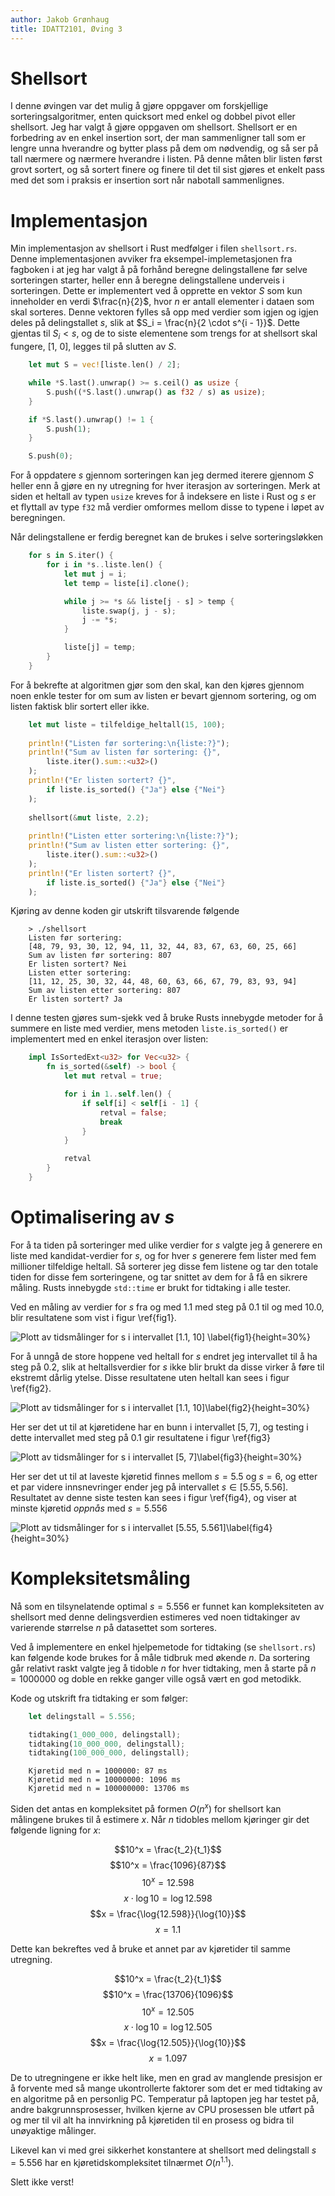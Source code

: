 ```yaml
---
author: Jakob Grønhaug
title: IDATT2101, Øving 3
---
```


# Shellsort

I denne øvingen var det mulig å gjøre oppgaver om forskjellige sorteringsalgoritmer, enten quicksort med enkel og dobbel pivot eller shellsort. Jeg har valgt å gjøre oppgaven om shellsort. Shellsort er en forbedring av en enkel insertion sort, der man sammenligner tall som er lengre unna hverandre og bytter plass på dem om nødvendig, og så ser på tall nærmere og nærmere hverandre i listen. På denne måten blir listen først grovt sortert, og så sortert finere og finere til det til sist gjøres et enkelt pass med det som i praksis er insertion sort når nabotall sammenlignes.

# Implementasjon

Min implementasjon av shellsort i Rust medfølger i filen `shellsort.rs`. Denne implementasjonen avviker fra eksempel-implemetasjonen fra fagboken i at jeg har valgt å på forhånd beregne delingstallene før selve sorteringen starter, heller enn å beregne delingstallene underveis i sorteringen. Dette er implementert ved å opprette en vektor $S$ som kun inneholder en verdi $\frac{n}{2}$, hvor $n$ er antall elementer i dataen som skal sorteres. Denne vektoren fylles så opp med verdier som igjen og igjen deles på delingstallet $s$, slik at $S_i = \frac{n}{2 \cdot s^{i - 1}}$. Dette gjentas til $S_i < s$, og de to siste elementene som trengs for at shellsort skal fungere, [1, 0], legges til på slutten av $S$.

```rust
    let mut S = vec![liste.len() / 2];

    while *S.last().unwrap() >= s.ceil() as usize {
        S.push((*S.last().unwrap() as f32 / s) as usize);
    }

    if *S.last().unwrap() != 1 {
        S.push(1);
    }

    S.push(0);
```

For å oppdatere $s$ gjennom sorteringen kan jeg dermed iterere gjennom $S$ heller enn å gjøre en ny utregning for hver iterasjon av sorteringen. Merk at siden et heltall av typen `usize` kreves for å indeksere en liste i Rust og $s$ er et flyttall av type `f32` må verdier omformes mellom disse to typene i løpet av beregningen.

Når delingstallene er ferdig beregnet kan de brukes i selve sorteringsløkken

```rust
    for s in S.iter() {
        for i in *s..liste.len() {
            let mut j = i;
            let temp = liste[i].clone();

            while j >= *s && liste[j - s] > temp {
                liste.swap(j, j - s);
                j -= *s;
            }

            liste[j] = temp;
        }
    }
```

For å bekrefte at algoritmen gjør som den skal, kan den kjøres gjennom noen enkle tester for om sum av listen er bevart gjennom sortering, og om listen faktisk blir sortert eller ikke.

```rust
    let mut liste = tilfeldige_heltall(15, 100);
   
    println!("Listen før sortering:\n{liste:?}");
    println!("Sum av listen før sortering: {}",
        liste.iter().sum::<u32>()
    );
    println!("Er listen sortert? {}",
        if liste.is_sorted() {"Ja"} else {"Nei"}
    );
    
    shellsort(&mut liste, 2.2);
    
    println!("Listen etter sortering:\n{liste:?}");
    println!("Sum av listen etter sortering: {}",
        liste.iter().sum::<u32>()
    );
    println!("Er listen sortert? {}",
        if liste.is_sorted() {"Ja"} else {"Nei"}
    );
```

Kjøring av denne koden gir utskrift tilsvarende følgende

```
    > ./shellsort
    Listen før sortering:
    [48, 79, 93, 30, 12, 94, 11, 32, 44, 83, 67, 63, 60, 25, 66]
    Sum av listen før sortering: 807
    Er listen sortert? Nei
    Listen etter sortering:
    [11, 12, 25, 30, 32, 44, 48, 60, 63, 66, 67, 79, 83, 93, 94]
    Sum av listen etter sortering: 807
    Er listen sortert? Ja
```

I denne testen gjøres sum-sjekk ved å bruke Rusts innebygde metoder for å summere en liste med verdier, mens metoden `liste.is_sorted()` er implementert med en enkel iterasjon over listen:

```rust
    impl IsSortedExt<u32> for Vec<u32> {
        fn is_sorted(&self) -> bool {
            let mut retval = true;

            for i in 1..self.len() {
                if self[i] < self[i - 1] {
                    retval = false;
                    break
                }
            }

            retval
        }
    }
```

# Optimalisering av $s$

For å ta tiden på sorteringer med ulike verdier for $s$ valgte jeg å generere en liste med kandidat-verdier for $s$, og for hver $s$ generere fem lister med fem millioner tilfeldige heltall. Så sorterer jeg disse fem listene og tar den totale tiden for disse fem sorteringene, og tar snittet av dem for å få en sikrere måling. Rusts innebygde `std::time` er brukt for tidtaking i alle tester.

Ved en måling av verdier for $s$ fra og med 1.1 med steg på 0.1 til og med 10.0, blir resultatene som vist i figur \ref{fig1}.

![Plott av tidsmålinger for $s$ i intervallet [1.1, 10] \label{fig1}](illustrasjoner/plot_1-10_full.png){height=30%}

For å unngå de store hoppene ved heltall for $s$ endret jeg intervallet til å ha steg på 0.2, slik at heltallsverdier for $s$ ikke blir brukt da disse virker å føre til ekstremt dårlig ytelse. Disse resultatene uten heltall kan sees i figur \ref{fig2}.

![Plott av tidsmålinger for $s$ i intervallet [1.1, 10]\label{fig2}](illustrasjoner/plot_1-10_halvt.png){height=30%}

Her ser det ut til at kjøretidene har en bunn i intervallet $[5, 7]$, og testing i dette intervallet med steg på 0.1 gir resultatene i figur \ref{fig3}

![Plott av tidsmålinger for $s$ i intervallet [5, 7]\label{fig3}](illustrasjoner/plot_5-7.png){height=30%}

Her ser det ut til at laveste kjøretid finnes mellom $s = 5.5$ og $s = 6$, og etter et par videre innsnevringer ender jeg på intervallet $s \in [5.55, 5.56]$. Resultatet av denne siste testen kan sees i figur \ref{fig4}, og viser at minste kjøretid *oppnås* med $s = 5.556$

![Plott av tidsmålinger for $s$ i intervallet [5.55, 5.561]\label{fig4}](illustrasjoner/plot_5.55-5.56.png){height=30%}

# Kompleksitetsmåling

Nå som en tilsynelatende optimal $s = 5.556$ er funnet kan kompleksiteten av shellsort med denne delingsverdien estimeres ved noen tidtakinger av varierende størrelse $n$ på datasettet som sorteres.

Ved å implementere en enkel hjelpemetode for tidtaking (se `shellsort.rs`) kan følgende kode brukes for å måle tidbruk med økende $n$. Da sortering går relativt raskt valgte jeg å tidoble $n$ for hver tidtaking, men å starte på $n = 1 000 000$ og doble en rekke ganger ville også vært en god metodikk.

Kode og utskrift fra tidtaking er som følger:

```rust
    let delingstall = 5.556;

    tidtaking(1_000_000, delingstall);
    tidtaking(10_000_000, delingstall);
    tidtaking(100_000_000, delingstall);
```
 
```
    Kjøretid med n = 1000000: 87 ms
    Kjøretid med n = 10000000: 1096 ms
    Kjøretid med n = 100000000: 13706 ms
```

Siden det antas en kompleksitet på formen $O(n^x)$ for shellsort kan målingene brukes til å estimere $x$. Når $n$ tidobles mellom kjøringer gir det følgende ligning for $x$:

$$10^x = \frac{t_2}{t_1}$$
$$10^x = \frac{1096}{87}$$
$$10^x = 12.598$$
$$x \cdot \log{10} = \log{12.598}$$
$$x = \frac{\log{12.598}}{\log{10}}$$
$$x = 1.1$$

Dette kan bekreftes ved å bruke et annet par av kjøretider til samme utregning.

$$10^x = \frac{t_2}{t_1}$$
$$10^x = \frac{13706}{1096}$$
$$10^x = 12.505$$
$$x \cdot \log{10} = \log{12.505}$$
$$x = \frac{\log{12.505}}{\log{10}}$$
$$x = 1.097$$

De to utregningene er ikke helt like, men en grad av manglende presisjon er å forvente med så mange ukontrollerte faktorer som det er med tidtaking av en algoritme på en personlig PC. Temperatur på laptopen jeg har testet på, andre bakgrunnsprosesser, hvilken kjerne av CPU prosessen ble utført på og mer til vil alt ha innvirkning på kjøretiden til en prosess og bidra til unøyaktige målinger.

Likevel kan vi med grei sikkerhet konstantere at shellsort med delingstall $s = 5.556$ har en kjøretidskompleksitet tilnærmet $O(n^{1.1})$.

Slett ikke verst!
